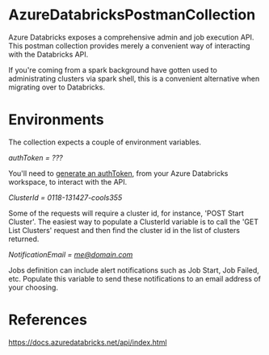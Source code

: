 # AzureDatabricksPostmanCollection
Azure Databricks exposes a comprehensive admin and job execution API. This postman collection provides merely a convenient way of interacting with the Databricks API.

If you're coming from a spark background have gotten used to administrating clusters via spark shell, this is a convenient alternative when migrating over to Databricks.

# Environments
The collection expects a couple of environment variables.

*authToken = ???*

You'll need to [generate an authToken](https://docs.azuredatabricks.net/api/latest/authentication.html#generate-a-token), from your Azure Databricks workspace, to interact with the API.

*ClusterId = 0118-131427-cools355*

Some of the requests will require a cluster id, for instance, 'POST Start Cluster'. The easiest way to populate a ClusterId variable is to call the 'GET List Clusters' request and then find the cluster id in the list of clusters returned.

*NotificationEmail = me@domain.com*

Jobs definition can include alert notifications such as Job Start, Job Failed, etc. Populate this variable to send these notifications to an email address of your choosing.

# References
https://docs.azuredatabricks.net/api/index.html
